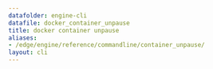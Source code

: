```yaml
---
datafolder: engine-cli
datafile: docker_container_unpause
title: docker container unpause
aliases:
- /edge/engine/reference/commandline/container_unpause/
layout: cli
---
```


<!--
This page is automatically generated from Docker's source code. If you want to
suggest a change to the text that appears here, open a ticket or pull request
in the source repository on GitHub:

https://github.com/docker/cli
-->